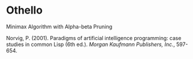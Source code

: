 # Othello

Minimax Algorithm with Alpha-beta Pruning

Norvig, P. (2001). Paradigms of artificial intelligence programming: case studies in 
common Lisp (6th ed.). *Morgan Kaufmann Publishers, Inc.*, 597-654.
